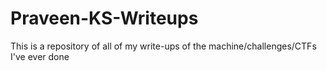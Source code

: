 # Praveen-KS-Writeups
This is a repository of all of my write-ups of the machine/challenges/CTFs I've ever done 
